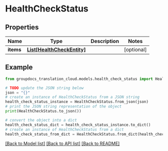 # HealthCheckStatus


## Properties

Name | Type | Description | Notes
------------ | ------------- | ------------- | -------------
**items** | [**List[HealthCheckEntity]**](HealthCheckEntity.md) |  | [optional] 

## Example

```python
from groupdocs_translation_cloud.models.health_check_status import HealthCheckStatus

# TODO update the JSON string below
json = "{}"
# create an instance of HealthCheckStatus from a JSON string
health_check_status_instance = HealthCheckStatus.from_json(json)
# print the JSON string representation of the object
print(HealthCheckStatus.to_json())

# convert the object into a dict
health_check_status_dict = health_check_status_instance.to_dict()
# create an instance of HealthCheckStatus from a dict
health_check_status_from_dict = HealthCheckStatus.from_dict(health_check_status_dict)
```
[[Back to Model list]](../README.md#documentation-for-models) [[Back to API list]](../README.md#documentation-for-api-endpoints) [[Back to README]](../README.md)


